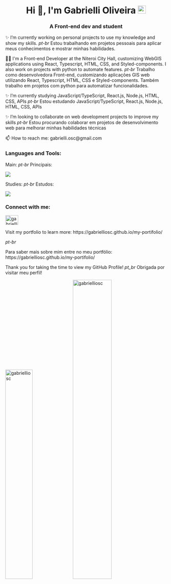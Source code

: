 <h1 align="center">Hi 👋, I'm Gabrielli Oliveira <img src="https://raw.githubusercontent.com/Tarikul-Islam-Anik/Animated-Fluent-Emojis/master/Emojis/Travel%20and%20places/Rainbow.png" alt="Rainbow" width="25" height="25" /></h1>
<h3 align="center">A Front-end dev and student</h3>

<p>✨ I’m currently working on personal projects to use my knowledge and show my skills. <i>pt-br</i> Estou trabalhando em projetos pessoais para aplicar meus conhecimentos e mostrar minhas habilidades.</p>
<p>👩‍💻 I'm a Front-end Developer at the Niteroi City Hall, customizing WebGIS applications using React, Typescript, HTML, CSS, and Styled-components. I also work on projects with python to automate features. <i>pt-br</i> Trabalho como desenvolvedora Front-end, customizando aplicações GIS web utilizando React, Typescript, HTML, CSS e Styled-components. Também trabalho em projetos com python para automatizar funcionalidades. </p>
<p>✨ I’m currently studying JavaScript/TypeScript, React.js, Node.js, HTML, CSS, APIs <i>pt-br</i> Estou estudando JavaScript/TypeScript, React.js, Node.js, HTML, CSS, APIs </p>
<p>✨ I’m looking to collaborate on web development projects to improve my skills <i>pt-br</i> Estou procurando colaborar em projetos de desenvolvimento web para melhorar minhas habilidades técnicas</p>
<p> 📫 How to reach me: gabrielli.osc@gmail.com </p>

<h3 align="left">Languages and Tools:</h3>
<p>Main: <i>pt-br</i> Principais:</p>
<img src="https://go-skill-icons.vercel.app/api/icons?i=react,ts,js,py,styledcomponents,sass,html,css,tailwind,materialui,d3,npm,vite,git,github,figma,canva,vscode,nodejs,miro" />

<p>Studies: <i>pt-br</i> Estudos:</p>
<img src="https://go-skill-icons.vercel.app/api/icons?i=angular,next,flask,swift,pbi,numpy,anaconda,pandas,sklearn,matplotlib,postgres,express,cypress,swagger,bootstrap,insomnia,postman,heroku,zed,sqlite,mysql,hadoop,jest,docker,java,selenium,gulp,r,cpp" />

<h3 align="left">Connect with me:</h3>
<p align="left">
<a href="https://linkedin.com/in/gabrielli-oliveira-cruz" target="blank"><img align="center" src="https://raw.githubusercontent.com/rahuldkjain/github-profile-readme-generator/master/src/images/icons/Social/linked-in-alt.svg" alt="gabrielli oliveira" height="30" width="40" /></a>
</p>
<p>Visit my portfolio to learn more: https://gabrielliosc.github.io/my-portifolio/ </p> <i>pt-br</i> <p>Para saber mais sobre mim entre no meu portfólio: https://gabrielliosc.github.io/my-portifolio/ </p>

Thank you for taking the time to view my GitHub Profile!
_pt_br_ Obrigada por visitar meu perfil!

<div align="left" width="100%">
  <img width="41%"  src="https://github-readme-stats-git-masterrstaa-rickstaa.vercel.app/api/top-langs?username=gabrielliosc&langs_count=15&include_orgs=true&show_icons=true&locale=en&layout=compact&theme=dracula&hide=jupyter%20notebook" alt="gabrielliosc" />  
  <img width="49%" padding="0" src="https://github-readme-stats-git-masterrstaa-rickstaa.vercel.app/api?username=gabrielliosc&include_orgs=true&show_icons=true&locale=en&theme=dracula" alt="gabrielliosc" />
</div>




